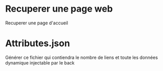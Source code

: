 # Recuperer une page web

Recuperer une page d'accueil

# Attributes.json

Générer ce fichier qui contiendra le nombre de liens et toute les données dynamique injectable par le back
